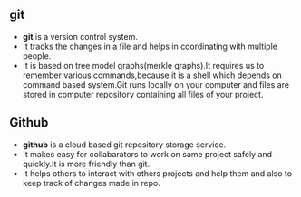 ## git

- **git** is a version control system.
- It tracks the changes in a file and helps in coordinating with multiple people.
- It is based on tree model graphs(merkle graphs).It requires us to remember various commands,because it is a shell which depends on command based system.Git runs locally on your computer and files are stored in computer repository containing all files of your project.

## Github

- **github** is a cloud based git repository storage service.
- It makes easy for collabarators to work on same project safely and quickly.It is more friendly than git.
- It helps others to interact with others projects and help them and also to keep track of changes made in repo.